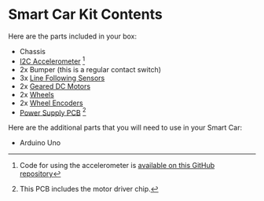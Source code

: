 # Smart Car Kit Contents

Here are the parts included in your box:

- Chassis
- [I2C Accelerometer](https://www.sparkfun.com/products/12589) [^1]
- 2x Bumper (this is a regular contact switch)
- 3x [Line Following Sensors](https://www.sparkfun.com/products/11769)
- 2x [Geared DC Motors](https://www.sparkfun.com/products/13302)
- 2x [Wheels](https://www.sparkfun.com/products/13259)
- 2x [Wheel Encoders](https://www.sparkfun.com/products/12629)
- [Power Supply PCB](power_supply_pcb.md) [^2]

Here are the additional parts that you will need to use in your Smart Car:
- Arduino Uno

[^1]: Code for using the accelerometer is [available on this GitHub repository](https://github.com/DoctorPCOD/DoctorPCOD/blob/0585ea07cd37a555d7ef3e248deb2fb208c21c19/smart-car/i2c_accelerometer.ino)
[^2]: This PCB includes the motor driver chip.
